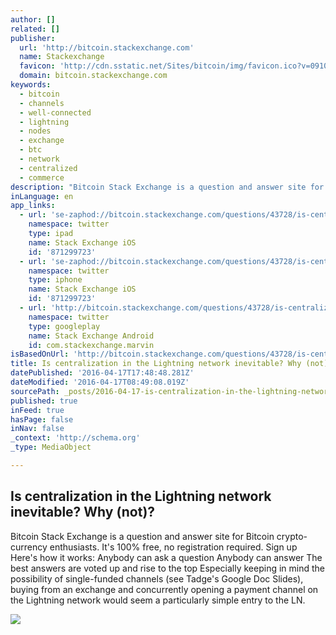 ```yaml
---
author: []
related: []
publisher:
  url: 'http://bitcoin.stackexchange.com'
  name: Stackexchange
  favicon: 'http://cdn.sstatic.net/Sites/bitcoin/img/favicon.ico?v=0910168c5c65'
  domain: bitcoin.stackexchange.com
keywords:
  - bitcoin
  - channels
  - well-connected
  - lightning
  - nodes
  - exchange
  - btc
  - network
  - centralized
  - commerce
description: "Bitcoin Stack Exchange is a question and answer site for Bitcoin crypto-currency enthusiasts. It's 100% free, no registration required. Sign up Here's how it works: Anybody can ask a question Anybody can answer The best answers are voted up and rise to the top Especially keeping in mind the possibility of single-funded channels (see Tadge's Google Doc Slides), buying from an exchange and concurrently opening a payment channel on the Lightning network would seem a particularly simple entry to the LN."
inLanguage: en
app_links:
  - url: 'se-zaphod://bitcoin.stackexchange.com/questions/43728/is-centralization-in-the-lightning-network-inevitable-why-not'
    namespace: twitter
    type: ipad
    name: Stack Exchange iOS
    id: '871299723'
  - url: 'se-zaphod://bitcoin.stackexchange.com/questions/43728/is-centralization-in-the-lightning-network-inevitable-why-not'
    namespace: twitter
    type: iphone
    name: Stack Exchange iOS
    id: '871299723'
  - url: 'http://bitcoin.stackexchange.com/questions/43728/is-centralization-in-the-lightning-network-inevitable-why-not'
    namespace: twitter
    type: googleplay
    name: Stack Exchange Android
    id: com.stackexchange.marvin
isBasedOnUrl: 'http://bitcoin.stackexchange.com/questions/43728/is-centralization-in-the-lightning-network-inevitable-why-not'
title: Is centralization in the Lightning network inevitable? Why (not)?
datePublished: '2016-04-17T17:48:48.281Z'
dateModified: '2016-04-17T08:49:08.019Z'
sourcePath: _posts/2016-04-17-is-centralization-in-the-lightning-network-inevitable-why.md
published: true
inFeed: true
hasPage: false
inNav: false
_context: 'http://schema.org'
_type: MediaObject

---
```

<article style=""><h1>Is centralization in the Lightning network inevitable? Why (not)?</h1><p>Bitcoin Stack Exchange is a question and answer site for Bitcoin crypto-currency enthusiasts. It's 100% free, no registration required. Sign up Here's how it works: Anybody can ask a question Anybody can answer The best answers are voted up and rise to the top Especially keeping in mind the possibility of single-funded channels (see Tadge's Google Doc Slides), buying from an exchange and concurrently opening a payment channel on the Lightning network would seem a particularly simple entry to the LN.</p><img src="http://cdn.sstatic.net/Sites/bitcoin/img/apple-touch-icon.png?v=a43e5a337e6b&amp;a" /></article>